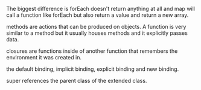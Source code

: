 The biggest difference is forEach doesn't return anything at all and map will call a function like forEach but also return a value and return a new array.

methods are actions that can be produced on objects. A function is very similar to a method but it usually houses methods and it explicitly passes data.

closures are functions inside of another function that remembers the environment it was created in.

the default binding, implicit binding, explicit binding and new binding.

super references the parent class of the extended class.

